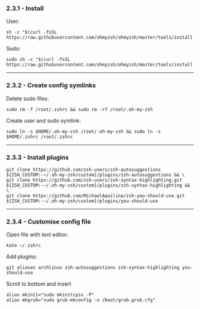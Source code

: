 ### 2.3.1 - Install

User:

```
sh -c "$(curl -fsSL https://raw.githubusercontent.com/ohmyzsh/ohmyzsh/master/tools/install.sh)"
```

Sudo:

```
sudo sh -c "$(curl -fsSL https://raw.githubusercontent.com/ohmyzsh/ohmyzsh/master/tools/install.sh)"
```

---
### 2.3.2 - Create config symlinks

Delete sudo files:

```
sudo rm -f /root/.zshrc && sudo rm -rf /root/.oh-my-zsh
```

Create user and sudo symlink:

```
sudo ln -s $HOME/.oh-my-zsh /root/.oh-my-zsh && sudo ln -s $HOME/.zshrc /root/.zshrc
```

---
### 2.3.3 - Install plugins

```
git clone https://github.com/zsh-users/zsh-autosuggestions ${ZSH_CUSTOM:-~/.oh-my-zsh/custom}/plugins/zsh-autosuggestions && \
git clone https://github.com/zsh-users/zsh-syntax-highlighting.git ${ZSH_CUSTOM:-~/.oh-my-zsh/custom}/plugins/zsh-syntax-highlighting && \
git clone https://github.com/MichaelAquilina/zsh-you-should-use.git ${ZSH_CUSTOM:-~/.oh-my-zsh/custom}/plugins/you-should-use

```

---
### 2.3.4 - Customise config file

Open file with text editor:

```
kate ~/.zshrc
```

Add plugins:

```
git aliases archlinux zsh-autosuggestions zsh-syntax-highlighting you-should-use
```

Scroll to bottom and insert

```
alias mkinit="sudo mkinitcpio -P"
alias mkgrub="sudo grub-mkconfig -o /boot/grub.grub.cfg"
```


